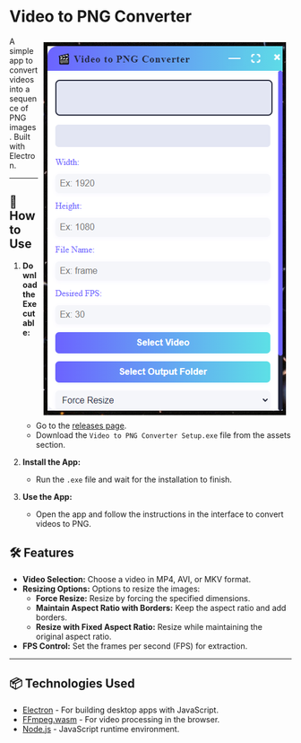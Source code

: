 # Video to PNG Converter

<img style="margin: 10px" align="right" src="./assets/screenshot.png">

A simple app to convert videos into a sequence of PNG images. Built with Electron.

---

## 🚀 How to Use

1. **Download the Executable:**
   - Go to the [releases page](https://github.com/lefante/video-to-png-JS/releases).
   - Download the `Video to PNG Converter Setup.exe` file from the assets section.

2. **Install the App:**
   - Run the `.exe` file and wait for the installation to finish.

3. **Use the App:**
   - Open the app and follow the instructions in the interface to convert videos to PNG.

## 🛠️ Features

- **Video Selection:** Choose a video in MP4, AVI, or MKV format.
- **Resizing Options:** Options to resize the images:
  - **Force Resize:** Resize by forcing the specified dimensions.
  - **Maintain Aspect Ratio with Borders:** Keep the aspect ratio and add borders.
  - **Resize with Fixed Aspect Ratio:** Resize while maintaining the original aspect ratio.
- **FPS Control:** Set the frames per second (FPS) for extraction.

---

## 📦 Technologies Used

- [Electron](https://www.electronjs.org/) - For building desktop apps with JavaScript.
- [FFmpeg.wasm](https://ffmpegwasm.netlify.app/) - For video processing in the browser.
- [Node.js](https://nodejs.org/) - JavaScript runtime environment.
